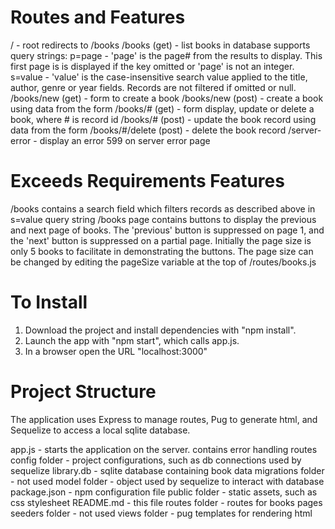 
# Routes and Features #

/ - root redirects to /books
/books (get) - list books in database
  supports query strings:
    p=page - 'page' is the page# from the results to display. This first page is
      is displayed if the key omitted or 'page' is not an integer.
    s=value - 'value' is the case-insensitive search value applied to the title,
      author, genre or year fields. Records are not filtered if omitted or null.
/books/new (get) - form to create a book
/books/new (post) - create a book using data from the form
/books/# (get) - form display, update or delete a book, where # is record id
/books/# (post) - update the book record using data from the form
/books/#/delete (post) - delete the book record
/server-error - display an error 599 on server error page

# Exceeds Requirements Features #

/books contains a search field which filters records as described above in 
  s=value query string
/books page contains buttons to display the previous and next page of books. The
  'previous' button is suppressed on page 1, and the 'next' button is suppressed 
  on a partial page. Initially the page size is only 5 books to facilitate in 
  demonstrating the buttons. The page size can be changed by editing the
  pageSize variable at the top of /routes/books.js

# To Install #

1. Download the project and install dependencies with "npm install".
2. Launch the app with "npm start", which calls app.js.
3. In a browser open the URL "localhost:3000"

# Project Structure #

The application uses Express to manage routes, Pug to generate html, and 
Sequelize to access a local sqlite database.

app.js        - starts the application on the server. contains error handling routes
config folder - project configurations, such as db connections used by sequelize
library.db    - sqlite database containing book data
migrations folder - not used
model folder  - object used by sequelize to interact with database 
package.json  - npm configuration file
public folder - static assets, such as css stylesheet
README.md     - this file
routes folder - routes for books pages
seeders folder - not used
views folder  - pug templates for rendering html
